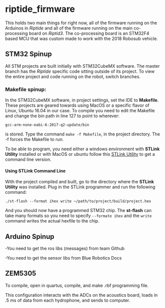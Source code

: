 # riptide_firmware

This holds two main things for right now, all of the firmware running on the Arduinos in *Riptide* and all of the firmware running on the main co-processing board on *Riptid3*. The co-processing board is an STM32F4 based MCU that was custom made to work with the 2018 Robosub vehicle.   

## STM32 Spinup
All STM projects are built initially with STM32CubeMX software.  The master branch has the *Riptide* specific code sitting outside of its project.  To view the entire project and code running on the robot, switch branches.
### Makefile spinup:

In the STM32CubeMX software, in project settings, set the IDE to **Makefile**. These projects are geared towards using MacOS or a specific flavor of Linux, Ubuntu 16.04 in our case. To compile you need to edit the Makefile and change the bin path in line 127 to point to wherever:

`gcc-arm-none-eabi-6-2017-q2-update/bin`

is stored. Type the command `make -f Makefile`, in the project directory.  The -f forces the Makefile to run.

To be able to program, you need either a windows environment with **STLink Utility** installed or with MacOS or ubuntu follow this [STLink Utility](https://github.com/texane/stlink) to get a command line version.

#### Using STLink Command Line
With the project compiled and built, go to the directory where the **STLink Utility** was installed. Plug in the STLink programmer and run the following command:

`./st-flash --format ihex write ~/path/to/project/build/project.hex`

And you should now have a programmed STM32 chip. The **st-flash** can take many formats so you need to specify `--formate ihex` and the `write` command writes the actual hexfile to the chip.

## Arduino Spinup

-You need to get the ros libs (messages) from team Github

-You need to get the sensor libs from Blue Robotics Docs
## ZEM5305
To compile, open in quartus, compile, and make .rbf programming file.

This configuration interacts with the ADCs on the acoustics board, loads in .5 ms of data from each hydrophone, and sends to computer.
